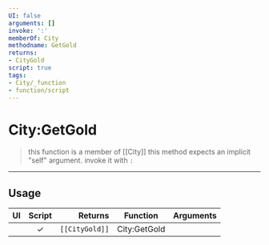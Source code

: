 ```yaml
---
UI: false
arguments: []
invoke: ':'
memberOf: City
methodname: GetGold
returns:
- CityGold
script: true
tags:
- City/_function
- function/script
---
```

# City:GetGold
> this function is a member of [[City]]
> this method expects an implicit "self" argument. invoke it with `:`
-----
## Usage
|  UI | Script | Returns | Function | Arguments |
|:---:|:------:|-------:|:--------:|:---------|
| |✓|<code>[[CityGold]]<code/>|City:GetGold||
